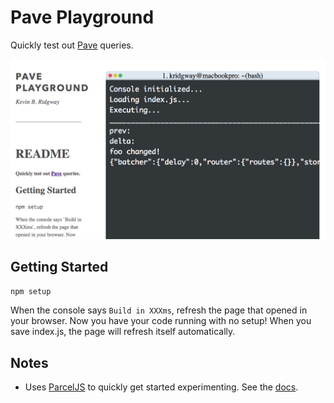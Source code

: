 # Pave Playground

Quickly test out [Pave](https://www.npmjs.com/package/pave) queries.

![Pave Playground](screenshot.png)

## Getting Started

`npm setup`

When the console says `Build in XXXms`, refresh the page that opened in your browser. Now you have your code running with no setup! When you save index.js, the page will refresh itself automatically.

## Notes

* Uses [ParcelJS](https://parceljs.org/) to quickly get started experimenting. See the [docs](https://parceljs.org/getting_started.html).
